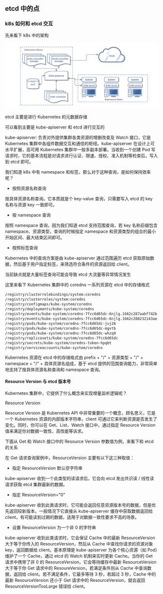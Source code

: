 ## etcd 中的点

### k8s 如何和 etcd 交互

先来看下 k8s 中的架构  

<img src="/img/k8s-etcd.webp" alt="etcd" align=center/>  

etcd 主要是进行 Kubernetes 的元数据存储  

可以看到主要是 kube-apiserver 和 etcd 进行交互的   

kube-apiserver: 负责对外提供集群各类资源的增删改查及 Watch 接口，它是 Kubernetes 集群中各组件数据交互和通信的枢纽。kube-apiserver 在设计上可水平扩展，高可用 Kubernetes 集群中一般多副本部署。当收到一个创建 Pod 写请求时，它的基本流程是对请求进行认证、限速、授权、准入机制等检查后，写入到 etcd 即可。  

我们知道 k8s 中有 namespace 和标签，那么对于这种查询，是如何保持效率呢？  

- 按照资源名称查询  

按具体资源名称查询。它本质就是个 key-value 查询，只需要写入 etcd 的 key 名称与资源 key 一致即可。  

- 按 namespace 查询  

按照 namespace 查询，因为我们知道 etcd 支持范围查询，若 key 名称前缀包含 namespace、资源类型，查询的时候指定 namespace 和资源类型的组合的最小开始区间、最大结束区间即可。  

- 按照标签查询  

Kubernetes 中的查询方案是由 kube-apiserver 通过范围遍历 etcd 获取原始数据，然后基于用户指定标签，来筛选符合条件的资源返回给 client。  

当前缺点就是大量标签查询可能会导致 etcd 大流量等异常情况发生  

这里来看下 Kubernetes 集群中的 coredns 一系列资源在 etcd 中的存储格式  

```
/registry/clusterrolebindings/system:coredns
/registry/clusterroles/system:coredns
/registry/configmaps/kube-system/coredns
/registry/deployments/kube-system/coredns
/registry/events/kube-system/coredns-7fcc6d65dc-6njlg.1662c287aabf742b
/registry/events/kube-system/coredns-7fcc6d65dc-6njlg.1662c288232143ae
/registry/pods/kube-system/coredns-7fcc6d65dc-jvj26
/registry/pods/kube-system/coredns-7fcc6d65dc-mgvtb
/registry/pods/kube-system/coredns-7fcc6d65dc-whzq9
/registry/replicasets/kube-system/coredns-7fcc6d65dc
/registry/secrets/kube-system/coredns-token-hpqbt
/registry/serviceaccounts/kube-system/coredns
```

Kubernetes 资源在 etcd 中的存储格式由 prefix + "/" + 资源类型 + "/" + namespace + "/" + 具体资源名组成，基于 etcd 提供的范围查询能力，非常简单地支持了按具体资源名称查询和 namespace 查询。  

#### Resource Version 与 etcd 版本号

Kubernetes 集群中，它提供了什么概念来实现增量监听逻辑呢？  

Resource Version  

Resource Version 是 Kubernetes API 中非常重要的一个概念，顾名思义，它是一个 Kubernetes 资源的内部版本字符串，client 可通过它来判断资源是否发生了变化。同时，你可以在 Get、List、Watch 接口中，通过指定 Resource Version 值来满足你对数据一致性、高性能等诉求。  

下面从 Get 和 Watch 接口中的 Resource Version 参数值为例，来看下和 etcd 的关系  

在 Get 请求查询案例中，ResourceVersion 主要有以下这三种取值： 

- 指定 ResourceVersion 默认空字符串  

kube-apiserver 收到一个此类型的读请求后，它会向 etcd 发出共识读 / 线性读请求获取 etcd 集群最新的数据。  

- 指定 ResourceVersion="0"  

kube-apiserver 收到此类请求时，它可能会返回任意资源版本号的数据，但是优先返回较新版本。一般情况下它直接从 kube-apiserver 缓存中获取数据返回给 client，有可能读到过期的数据，适用于对数据一致性要求不高的场景。  

- 设置 ResourceVersion 为一个非 0 的字符串  

kube-apiserver 收到此类请求时，它会保证 Cache 中的最新 ResourceVersion 大于等于你传入的 ResourceVersion，然后从 Cache 中查找你请求的资源对象 key，返回数据给 client。基本原理是 kube-apiserver 为各个核心资源（如 Pod）维护了一个 Cache，通过 etcd 的 Watch 机制来实时更新 Cache。当你的 Get 请求中携带了非 0 的 ResourceVersion，它会等待缓存中最新 ResourceVersion 大于等于你 Get 请求中的 ResoureVersion，若满足条件则从 Cache 中查询数据，返回给 client。若不满足条件，它最多等待 3 秒，若超过 3 秒，Cache 中的最新 ResourceVersion 还小于 Get 请求中的 ResourceVersion，就会返回 ResourceVersionTooLarge 错误给 client。  






